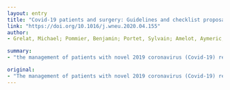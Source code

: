 ```yaml
---
layout: entry
title: "Covid-19 patients and surgery: Guidelines and checklist proposal"
link: "https://doi.org/10.1016/j.wneu.2020.04.155"
author:
- Grelat, Michael; Pommier, Benjamin; Portet, Sylvain; Amelot, Aymeric; Barrey, Cedric; Leroy, Henri-Arthur; Madkouri, Rachid

summary:
- "the management of patients with novel 2019 coronavirus (Covid-19) represents a new challenge for medical and surgical teams. Each operating room in the world should be prepared with thinking and the development of a protocol and patient route seems mandatory. Adequate degree of protection must be used. We also offer a Checklist which could be used in operating room. A Checklist can be used for operating room management. Patients with Covid-19 should be able to manage a patient route."

original:
- "The management of patients with novel 2019 coronavirus (Covid-19) represents a new challenge for medical and surgical teams. Each operating room in the world should be prepared with thinking and the development of a protocol and patient route seems mandatory. Adequate degree of protection must be used. We propose recommendations to help different professionals in the establishment of protocols for the management of patients with Covid-19. We also offer a Checklist which could be used in operating room."
---
```


